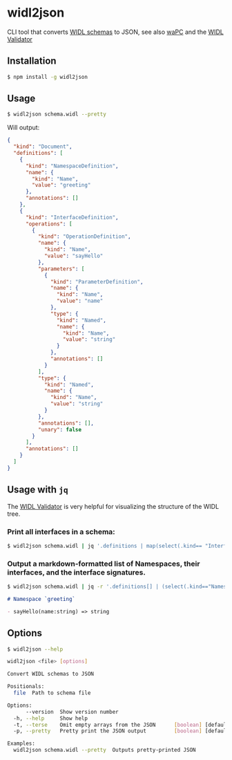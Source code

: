 # widl2json

CLI tool that converts [WIDL schemas](https://github.com/wapc/widl-spec) to JSON, see also [waPC](https://wapc.io/) and the [WIDL Validator](https://jsoverson.github.io/widl-validator/)

## Installation

```sh
$ npm install -g widl2json
```

## Usage

```sh
$ widl2json schema.widl --pretty
```

Will output:

```json
{
  "kind": "Document",
  "definitions": [
    {
      "kind": "NamespaceDefinition",
      "name": {
        "kind": "Name",
        "value": "greeting"
      },
      "annotations": []
    },
    {
      "kind": "InterfaceDefinition",
      "operations": [
        {
          "kind": "OperationDefinition",
          "name": {
            "kind": "Name",
            "value": "sayHello"
          },
          "parameters": [
            {
              "kind": "ParameterDefinition",
              "name": {
                "kind": "Name",
                "value": "name"
              },
              "type": {
                "kind": "Named",
                "name": {
                  "kind": "Name",
                  "value": "string"
                }
              },
              "annotations": []
            }
          ],
          "type": {
            "kind": "Named",
            "name": {
              "kind": "Name",
              "value": "string"
            }
          },
          "annotations": [],
          "unary": false
        }
      ],
      "annotations": []
    }
  ]
}
```

## Usage with `jq`

The [WIDL Validator](https://jsoverson.github.io/widl-validator/) is very helpful for visualizing the structure of the WIDL tree.

### Print all interfaces in a schema:

```sh
$ widl2json schema.widl | jq '.definitions | map(select(.kind== "InterfaceDefinition")) | length'
```

### Output a markdown-formatted list of Namespaces, their interfaces, and the interface signatures.

```sh
$ widl2json schema.widl | jq -r '.definitions[] | (select(.kind=="NamespaceDefinition")| "# Namespace `\(.name.value)`"), (select(.kind== "InterfaceDefinition") | .operations[] | "- \(.name.value)(\(.parameters[]| "\(.name.value):\(.type.name.value)")) => \(.type.name.value)") '
```

```md
# Namespace `greeting`

- sayHello(name:string) => string
```

## Options

```sh
$ widl2json --help

widl2json <file> [options]

Convert WIDL schemas to JSON

Positionals:
  file  Path to schema file                                             [string]

Options:
      --version  Show version number                                   [boolean]
  -h, --help     Show help                                             [boolean]
  -t, --terse    Omit empty arrays from the JSON      [boolean] [default: false]
  -p, --pretty   Pretty print the JSON output         [boolean] [default: false]

Examples:
  widl2json schema.widl --pretty  Outputs pretty-printed JSON
```
